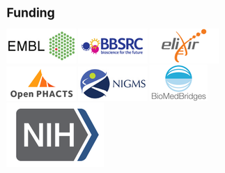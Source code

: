 # Funding

[![EMBL](/imgs/EMBL_logo.png)](https://www.embl.org/)
[![BBSRC](/imgs/BBSRC_logo.png)](https://bbsrc.ukri.org/)
[![ELIXIR](/imgs/ELIXIR_logo.png)](https://www.elixir-europe.org/)
[![Open PHACTS](/imgs/OPS_logo.png)](http://www.openphacts.org/)
[![NIGMS](/imgs/NIGMS_logo.png)]()
[![BMB](/imgs/BMB_logo.png)](http://www.biomedbridges.eu/)
[![NIH](/imgs/NIH_logo.png)](https://www.nih.gov)
